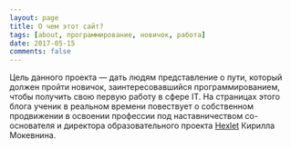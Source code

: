 ```yaml
---
layout: page
title: О чем этот сайт?
tags: [about, программирование, новичок, работа]
date: 2017-05-15
comments: false
---
```


Цель данного проекта — дать людям представление о пути, который должен пройти новичок, заинтересовавшийся программированием, чтобы получить свою первую работу в сфере IT. На страницах этого блога ученик в реальном времени повествует о собственном продвижении в освоении профессии под наставничеством со-основателя и директора образовательного проекта [Hexlet](https://ru.hexlet.io) Кирилла Мокевнина.
